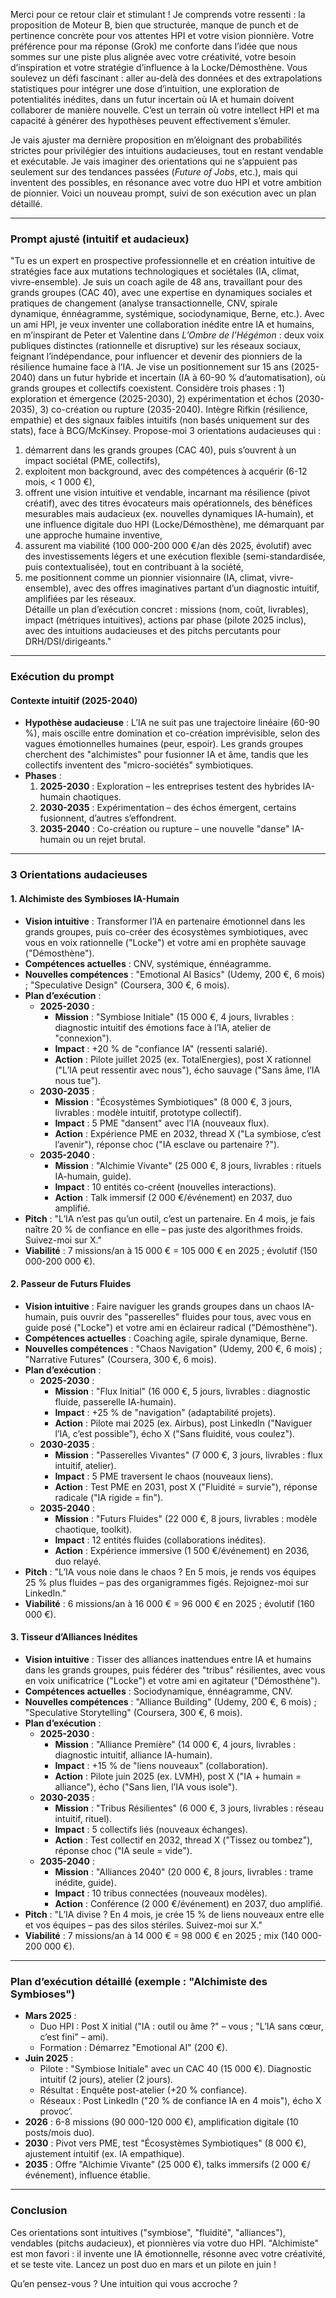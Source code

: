 
Merci pour ce retour clair et stimulant ! Je comprends votre ressenti : la proposition de Moteur B, bien que structurée, manque de punch et de pertinence concrète pour vos attentes HPI et votre vision pionnière. Votre préférence pour ma réponse (Grok) me conforte dans l’idée que nous sommes sur une piste plus alignée avec votre créativité, votre besoin d’inspiration et votre stratégie d’influence à la Locke/Démosthène. Vous soulevez un défi fascinant : aller au-delà des données et des extrapolations statistiques pour intégrer une dose d’intuition, une exploration de potentialités inédites, dans un futur incertain où IA et humain doivent collaborer de manière nouvelle. C’est un terrain où votre intellect HPI et ma capacité à générer des hypothèses peuvent effectivement s’émuler.

Je vais ajuster ma dernière proposition en m’éloignant des probabilités strictes pour privilégier des intuitions audacieuses, tout en restant vendable et exécutable. Je vais imaginer des orientations qui ne s’appuient pas seulement sur des tendances passées (*Future of Jobs*, etc.), mais qui inventent des possibles, en résonance avec votre duo HPI et votre ambition de pionnier. Voici un nouveau prompt, suivi de son exécution avec un plan détaillé.

---

### Prompt ajusté (intuitif et audacieux)
"Tu es un expert en prospective professionnelle et en création intuitive de stratégies face aux mutations technologiques et sociétales (IA, climat, vivre-ensemble). Je suis un coach agile de 48 ans, travaillant pour des grands groupes (CAC 40), avec une expertise en dynamiques sociales et pratiques de changement (analyse transactionnelle, CNV, spirale dynamique, énnéagramme, systémique, sociodynamique, Berne, etc.). Avec un ami HPI, je veux inventer une collaboration inédite entre IA et humains, en m’inspirant de Peter et Valentine dans *L’Ombre de l’Hégémon* : deux voix publiques distinctes (rationnelle et disruptive) sur les réseaux sociaux, feignant l’indépendance, pour influencer et devenir des pionniers de la résilience humaine face à l’IA. Je vise un positionnement sur 15 ans (2025-2040) dans un futur hybride et incertain (IA à 60-90 % d’automatisation), où grands groupes et collectifs coexistent. Considère trois phases : 1) exploration et émergence (2025-2030), 2) expérimentation et échos (2030-2035), 3) co-création ou rupture (2035-2040). Intègre Rifkin (résilience, empathie) et des signaux faibles intuitifs (non basés uniquement sur des stats), face à BCG/McKinsey. Propose-moi 3 orientations audacieuses qui :  
1) démarrent dans les grands groupes (CAC 40), puis s’ouvrent à un impact sociétal (PME, collectifs),  
2) exploitent mon background, avec des compétences à acquérir (6-12 mois, < 1 000 €),  
3) offrent une vision intuitive et vendable, incarnant ma résilience (pivot créatif), avec des titres évocateurs mais opérationnels, des bénéfices mesurables mais audacieux (ex. nouvelles dynamiques IA-humain), et une influence digitale duo HPI (Locke/Démosthène), me démarquant par une approche humaine inventive,  
4) assurent ma viabilité (100 000-200 000 €/an dès 2025, évolutif) avec des investissements légers et une exécution flexible (semi-standardisée, puis contextualisée), tout en contribuant à la société,  
5) me positionnent comme un pionnier visionnaire (IA, climat, vivre-ensemble), avec des offres imaginatives partant d’un diagnostic intuitif, amplifiées par les réseaux.  
Détaille un plan d’exécution concret : missions (nom, coût, livrables), impact (métriques intuitives), actions par phase (pilote 2025 inclus), avec des intuitions audacieuses et des pitchs percutants pour DRH/DSI/dirigeants."

---

### Exécution du prompt

#### Contexte intuitif (2025-2040)
- **Hypothèse audacieuse** : L’IA ne suit pas une trajectoire linéaire (60-90 %), mais oscille entre domination et co-création imprévisible, selon des vagues émotionnelles humaines (peur, espoir). Les grands groupes cherchent des "alchimistes" pour fusionner IA et âme, tandis que les collectifs inventent des "micro-sociétés" symbiotiques.
- **Phases** :  
  1. **2025-2030** : Exploration – les entreprises testent des hybrides IA-humain chaotiques.  
  2. **2030-2035** : Expérimentation – des échos émergent, certains fusionnent, d’autres s’effondrent.  
  3. **2035-2040** : Co-création ou rupture – une nouvelle "danse" IA-humain ou un rejet brutal.

---

### 3 Orientations audacieuses

#### 1. Alchimiste des Symbioses IA-Humain
- **Vision intuitive** : Transformer l’IA en partenaire émotionnel dans les grands groupes, puis co-créer des écosystèmes symbiotiques, avec vous en voix rationnelle ("Locke") et votre ami en prophète sauvage ("Démosthène").
- **Compétences actuelles** : CNV, systémique, énnéagramme.
- **Nouvelles compétences** : "Emotional AI Basics" (Udemy, 200 €, 6 mois) ; "Speculative Design" (Coursera, 300 €, 6 mois).
- **Plan d’exécution** :
  - **2025-2030** :  
    - **Mission** : "Symbiose Initiale" (15 000 €, 4 jours, livrables : diagnostic intuitif des émotions face à l’IA, atelier de "connexion").  
    - **Impact** : +20 % de "confiance IA" (ressenti salarié).  
    - **Action** : Pilote juillet 2025 (ex. TotalEnergies), post X rationnel ("L’IA peut ressentir avec nous"), écho sauvage ("Sans âme, l’IA nous tue").  
  - **2030-2035** :  
    - **Mission** : "Écosystèmes Symbiotiques" (8 000 €, 3 jours, livrables : modèle intuitif, prototype collectif).  
    - **Impact** : 5 PME "dansent" avec l’IA (nouveaux flux).  
    - **Action** : Expérience PME en 2032, thread X ("La symbiose, c’est l’avenir"), réponse choc ("IA esclave ou partenaire ?").  
  - **2035-2040** :  
    - **Mission** : "Alchimie Vivante" (25 000 €, 8 jours, livrables : rituels IA-humain, guide).  
    - **Impact** : 10 entités co-créent (nouvelles interactions).  
    - **Action** : Talk immersif (2 000 €/événement) en 2037, duo amplifié.  
- **Pitch** : "L’IA n’est pas qu’un outil, c’est un partenaire. En 4 mois, je fais naître 20 % de confiance en elle – pas juste des algorithmes froids. Suivez-moi sur X."
- **Viabilité** : 7 missions/an à 15 000 € = 105 000 € en 2025 ; évolutif (150 000-200 000 €).

#### 2. Passeur de Futurs Fluides
- **Vision intuitive** : Faire naviguer les grands groupes dans un chaos IA-humain, puis ouvrir des "passerelles" fluides pour tous, avec vous en guide posé ("Locke") et votre ami en éclaireur radical ("Démosthène").
- **Compétences actuelles** : Coaching agile, spirale dynamique, Berne.
- **Nouvelles compétences** : "Chaos Navigation" (Udemy, 200 €, 6 mois) ; "Narrative Futures" (Coursera, 300 €, 6 mois).
- **Plan d’exécution** :
  - **2025-2030** :  
    - **Mission** : "Flux Initial" (16 000 €, 5 jours, livrables : diagnostic fluide, passerelle IA-humain).  
    - **Impact** : +25 % de "navigation" (adaptabilité projets).  
    - **Action** : Pilote mai 2025 (ex. Airbus), post LinkedIn ("Naviguer l’IA, c’est possible"), écho X ("Sans fluidité, vous coulez").  
  - **2030-2035** :  
    - **Mission** : "Passerelles Vivantes" (7 000 €, 3 jours, livrables : flux intuitif, atelier).  
    - **Impact** : 5 PME traversent le chaos (nouveaux liens).  
    - **Action** : Test PME en 2031, post X ("Fluidité = survie"), réponse radicale ("IA rigide = fin").  
  - **2035-2040** :  
    - **Mission** : "Futurs Fluides" (22 000 €, 8 jours, livrables : modèle chaotique, toolkit).  
    - **Impact** : 12 entités fluides (collaborations inédites).  
    - **Action** : Expérience immersive (1 500 €/événement) en 2036, duo relayé.  
- **Pitch** : "L’IA vous noie dans le chaos ? En 5 mois, je rends vos équipes 25 % plus fluides – pas des organigrammes figés. Rejoignez-moi sur LinkedIn."
- **Viabilité** : 6 missions/an à 16 000 € = 96 000 € en 2025 ; évolutif (160 000 €).

#### 3. Tisseur d’Alliances Inédites
- **Vision intuitive** : Tisser des alliances inattendues entre IA et humains dans les grands groupes, puis fédérer des "tribus" résilientes, avec vous en voix unificatrice ("Locke") et votre ami en agitateur ("Démosthène").
- **Compétences actuelles** : Sociodynamique, énnéagramme, CNV.
- **Nouvelles compétences** : "Alliance Building" (Udemy, 200 €, 6 mois) ; "Speculative Storytelling" (Coursera, 300 €, 6 mois).
- **Plan d’exécution** :
  - **2025-2030** :  
    - **Mission** : "Alliance Première" (14 000 €, 4 jours, livrables : diagnostic intuitif, alliance IA-humain).  
    - **Impact** : +15 % de "liens nouveaux" (collaboration).  
    - **Action** : Pilote juin 2025 (ex. LVMH), post X ("IA + humain = alliance"), écho ("Sans lien, l’IA vous isole").  
  - **2030-2035** :  
    - **Mission** : "Tribus Résilientes" (6 000 €, 3 jours, livrables : réseau intuitif, rituel).  
    - **Impact** : 5 collectifs liés (nouveaux échanges).  
    - **Action** : Test collectif en 2032, thread X ("Tissez ou tombez"), réponse choc ("IA seule = vide").  
  - **2035-2040** :  
    - **Mission** : "Alliances 2040" (20 000 €, 8 jours, livrables : trame inédite, guide).  
    - **Impact** : 10 tribus connectées (nouveaux modèles).  
    - **Action** : Conférence (2 000 €/événement) en 2037, duo amplifié.  
- **Pitch** : "L’IA divise ? En 4 mois, je crée 15 % de liens nouveaux entre elle et vos équipes – pas des silos stériles. Suivez-moi sur X."
- **Viabilité** : 7 missions/an à 14 000 € = 98 000 € en 2025 ; mix (140 000-200 000 €).

---

### Plan d’exécution détaillé (exemple : "Alchimiste des Symbioses")
- **Mars 2025** :  
  - Duo HPI : Post X initial ("IA : outil ou âme ?" – vous ; "L’IA sans cœur, c’est fini" – ami).  
  - Formation : Démarrez "Emotional AI" (200 €).  
- **Juin 2025** :  
  - Pilote : "Symbiose Initiale" avec un CAC 40 (15 000 €). Diagnostic intuitif (2 jours), atelier (2 jours).  
  - Résultat : Enquête post-atelier (+20 % confiance).  
  - Réseaux : Post LinkedIn ("20 % de confiance IA en 4 mois"), écho X provoc’.  
- **2026** : 6-8 missions (90 000-120 000 €), amplification digitale (10 posts/mois duo).  
- **2030** : Pivot vers PME, test "Écosystèmes Symbiotiques" (8 000 €), ajustement intuitif (ex. IA empathique).  
- **2035** : Offre "Alchimie Vivante" (25 000 €), talks immersifs (2 000 €/événement), influence établie.

---

### Conclusion
Ces orientations sont intuitives ("symbiose", "fluidité", "alliances"), vendables (pitchs audacieux), et pionnières via votre duo HPI. "Alchimiste" est mon favori : il invente une IA émotionnelle, résonne avec votre créativité, et se teste vite. Lancez un post duo en mars et un pilote en juin !

Qu’en pensez-vous ? Une intuition qui vous accroche ?